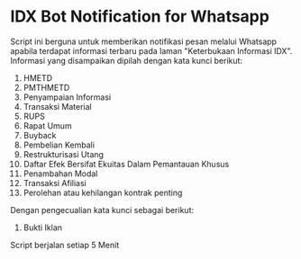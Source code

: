 # IDX Bot Notification for Whatsapp

Script ini berguna untuk memberikan notifikasi pesan melalui Whatsapp apabila terdapat informasi terbaru pada laman "Keterbukaan Informasi IDX". Informasi yang disampaikan dipilah dengan kata kunci berikut:
1. HMETD
2. PMTHMETD
3. Penyampaian Informasi
4. Transaksi Material
5. RUPS
6. Rapat Umum
7. Buyback
8. Pembelian Kembali
9. Restrukturisasi Utang
10. Daftar Efek Bersifat Ekuitas Dalam Pemantauan Khusus
11. Penambahan Modal
12. Transaksi Afiliasi
13. Perolehan atau kehilangan kontrak penting

Dengan pengecualian kata kunci sebagai berikut:
1. Bukti Iklan

Script berjalan setiap 5 Menit
